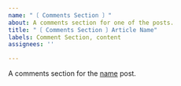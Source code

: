 ```yaml
---
name: "〔 Comments Section 〕"
about: A comments section for one of the posts.
title: "〔 Comments Section 〕Article Name"
labels: Comment Section, content
assignees: ''

---
```


A comments section for the [name](url) post.
